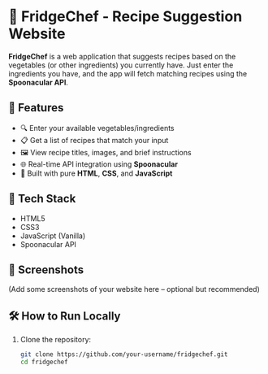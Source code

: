 # 🥗 FridgeChef - Recipe Suggestion Website

**FridgeChef** is a web application that suggests recipes based on the vegetables (or other ingredients) you currently have. Just enter the ingredients you have, and the app will fetch matching recipes using the **Spoonacular API**.

## 🚀 Features

- 🔍 Enter your available vegetables/ingredients
- 📋 Get a list of recipes that match your input
- 🖼️ View recipe titles, images, and brief instructions
- 🌐 Real-time API integration using **Spoonacular**
- 🎨 Built with pure **HTML**, **CSS**, and **JavaScript**

## 🧰 Tech Stack

- HTML5
- CSS3
- JavaScript (Vanilla)
- Spoonacular API

## 📸 Screenshots

(Add some screenshots of your website here – optional but recommended)

## 🛠️ How to Run Locally

1. Clone the repository:
   ```bash
   git clone https://github.com/your-username/fridgechef.git
   cd fridgechef
